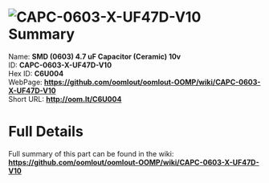 
![CAPC-0603-X-UF47D-V10](https://github.com/oomlout/oomlout-OOMP/blob/master/parts/CAPC-0603-X-UF47D-V10/CAPC-0603-X-UF47D-V10_420.jpg)   
Summary
=================
  
Name: __SMD (0603) 4.7 uF Capacitor (Ceramic) 10v__    
ID: __CAPC-0603-X-UF47D-V10__   
Hex ID: __C6U004__   
WebPage: __https://github.com/oomlout/oomlout-OOMP/wiki/CAPC-0603-X-UF47D-V10__   
Short URL: __http://oom.lt/C6U004__   

Full Details
==========================
Full summary of this part can be found in the wiki:   
__https://github.com/oomlout/oomlout-OOMP/wiki/CAPC-0603-X-UF47D-V10__    

